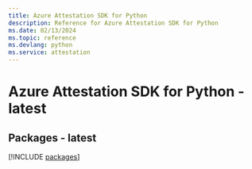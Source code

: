 ```yaml
---
title: Azure Attestation SDK for Python
description: Reference for Azure Attestation SDK for Python
ms.date: 02/13/2024
ms.topic: reference
ms.devlang: python
ms.service: attestation
---
```

# Azure Attestation SDK for Python - latest
## Packages - latest
[!INCLUDE [packages](attestation-index.md)]